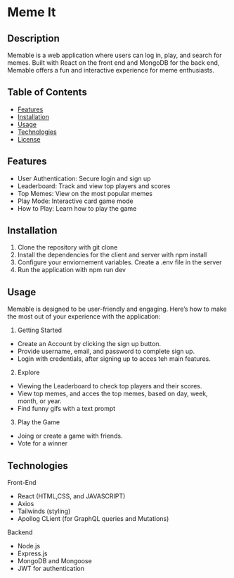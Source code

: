 # Meme It
## Description 
Memable is a web application where users can log in, play, and search for memes. Built with React on the front end and MongoDB for the back end, Memable offers a fun and interactive experience for meme enthusiasts.
## Table of Contents 
- [Features](##Features)
- [Installation](##Installation)
- [Usage](##Usage)
- [Technologies](##Technologies)
- [License](#License)

## Features
- User Authentication: Secure login and sign up
- Leaderboard: Track and view top players and scores
- Top Memes: View on the most popular memes
- Play Mode: Interactive card game mode
- How to Play: Learn how to play the game

## Installation
1. Clone the repository with git clone
2. Install the dependencies for the client and server with npm install
3. Configure your enviornement variables. Create a .env file in the server
4. Run the application with npm run dev

## Usage
Memable is designed to be user-friendly and engaging. Here’s how to make the most out of your experience with the application:
1. Getting Started
- Create an Account by clicking the sign up button.
- Provide username, email, and password to complete sign up.
- Login with credentials, after signing up to acces teh main features.
2. Explore
- Viewing the Leaderboard to check top players and their scores. 
- View top memes, and acces the top memes, based on day, week, month, or year.
- Find funny gifs with a text prompt
3. Play the Game
- Joing or create a game with friends.
- Vote for a winner


## Technologies
Front-End
- React (HTML,CSS, and JAVASCRIPT)
- Axios
- Tailwinds (styling)
- Apollog CLient (for GraphQL queries and Mutations)

Backend
- Node.js
- Express.js
- MongoDB and Mongoose 
- JWT for authentication

